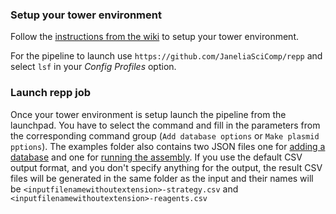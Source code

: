 ### Setup your tower environment

Follow the [instructions from the wiki](https://wikis.janelia.org/display/SCSW/Using+Nextflow+Tower) to setup your tower environment.

For the pipeline to launch use `https://github.com/JaneliaSciComp/repp` and select `lsf` in your *Config Profiles* option.

### Launch repp job

Once your tower environment is setup launch the pipeline from the launchpad. You have to select the command and fill in the parameters from the corresponding command group (`Add database options` or `Make plasmid pptions`). The examples folder also contains two JSON files one for [adding a database](examples/add-db.json) and one for [running the assembly](examples/make-plasmid.json). If you use the default CSV output format, and you don't specify anything for the output, the result CSV files will be generated in the same folder as the input and their names will be `<inputfilenamewithoutextension>-strategy.csv` and `<inputfilenamewithoutextension>-reagents.csv`
